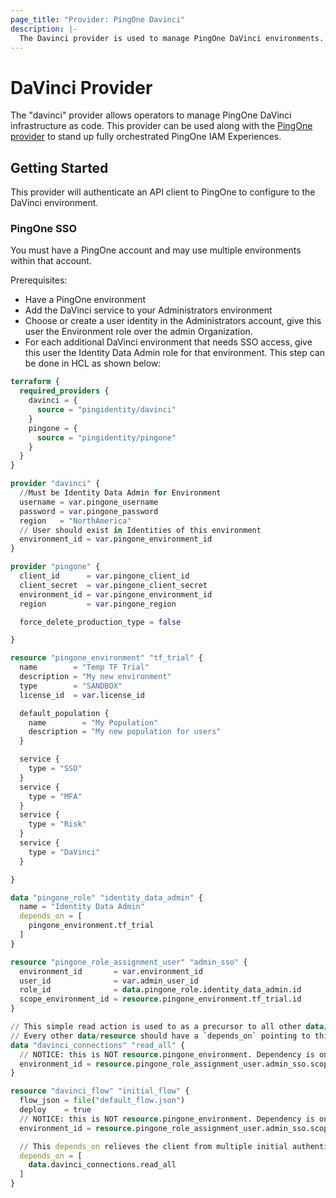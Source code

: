 ```yaml
---
page_title: "Provider: PingOne Davinci"
description: |-
  The Davinci provider is used to manage PingOne DaVinci environments.
---
```


# DaVinci Provider

The "davinci" provider allows operators to manage PingOne DaVinci infrastructure
as code. This provider can be used along with the [PingOne provider](https://registry.terraform.io/providers/pingidentity/pingone/latest/docs)
to stand up fully orchestrated PingOne IAM Experiences.

## Getting Started

This provider will authenticate an API client to PingOne to configure to the DaVinci environment.

### PingOne SSO

You must have a PingOne account and may use multiple environments within that account.

Prerequisites:

- Have a PingOne environment
- Add the DaVinci service to your Administrators environment
- Choose or create a user identity in the Administrators account, 
  give this user the Environment role over the admin Organization.
- For each additional DaVinci environment that needs SSO access,
  give this user the Identity Data Admin role for that environment.
  This step can be done in HCL as shown below:

```terraform
terraform {
  required_providers {
    davinci = {
      source = "pingidentity/davinci"
    }
    pingone = {
      source = "pingidentity/pingone"
    }
  }
}

provider "davinci" {
  //Must be Identity Data Admin for Environment 
  username = var.pingone_username
  password = var.pingone_password
  region   = "NorthAmerica"
  // User should exist in Identities of this environment
  environment_id = var.pingone_environment_id
}

provider "pingone" {
  client_id      = var.pingone_client_id
  client_secret  = var.pingone_client_secret
  environment_id = var.pingone_environment_id
  region         = var.pingone_region

  force_delete_production_type = false

}

resource "pingone_environment" "tf_trial" {
  name        = "Temp TF Trial"
  description = "My new environment"
  type        = "SANDBOX"
  license_id  = var.license_id

  default_population {
    name        = "My Population"
    description = "My new population for users"
  }

  service {
    type = "SSO"
  }
  service {
    type = "MFA"
  }
  service {
    type = "Risk"
  }
  service {
    type = "DaVinci"
  }

}

data "pingone_role" "identity_data_admin" {
  name = "Identity Data Admin"
  depends_on = [
    pingone_environment.tf_trial
  ]
}

resource "pingone_role_assignment_user" "admin_sso" {
  environment_id       = var.environment_id
  user_id              = var.admin_user_id
  role_id              = data.pingone_role.identity_data_admin.id
  scope_environment_id = resource.pingone_environment.tf_trial.id
}

// This simple read action is used to as a precursor to all other data/resources
// Every other data/resource should have a `depends_on` pointing to this read action
data "davinci_connections" "read_all" {
  // NOTICE: this is NOT resource.pingone_environment. Dependency is on the role assignment, not environment.  
  environment_id = resource.pingone_role_assignment_user.admin_sso.scope_environment_id
}

resource "davinci_flow" "initial_flow" {
  flow_json = file("default_flow.json")
  deploy    = true
  // NOTICE: this is NOT resource.pingone_environment. Dependency is on the role assignment, not environment.
  environment_id = resource.pingone_role_assignment_user.admin_sso.scope_environment_id

  // This depends_on relieves the client from multiple initial authentication attempts
  depends_on = [
    data.davinci_connections.read_all
  ]
}
```
